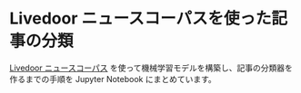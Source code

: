 # Livedoor ニュースコーパスを使った記事の分類

[Livedoor ニュースコーパス] を使って機械学習モデルを構築し、記事の分類器を作るまでの手順を Jupyter Notebook にまとめています。

[Livedoor ニュースコーパス]: http://www.rondhuit.com/download.html#ldcc

